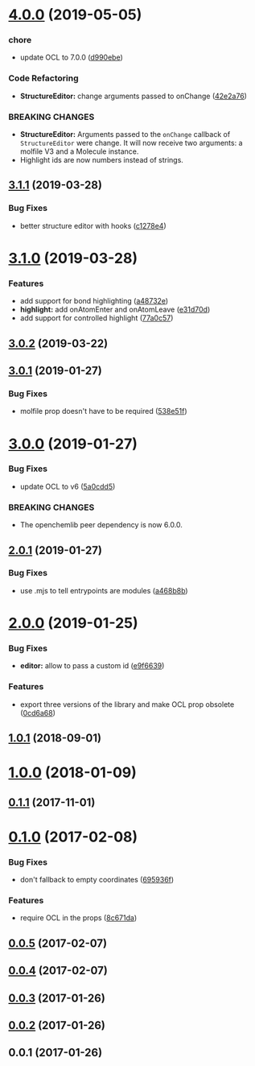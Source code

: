 # [4.0.0](https://github.com/zakodium/react-ocl/compare/v3.1.1...v4.0.0) (2019-05-05)


### chore

* update OCL to 7.0.0 ([d990ebe](https://github.com/zakodium/react-ocl/commit/d990ebe))


### Code Refactoring

* **StructureEditor:** change arguments passed to onChange ([42e2a76](https://github.com/zakodium/react-ocl/commit/42e2a76))


### BREAKING CHANGES

* **StructureEditor:** Arguments passed to the `onChange` callback of `StructureEditor` were change. It will now receive two arguments: a molfile V3 and a Molecule instance.
* Highlight ids are now numbers instead of strings.



## [3.1.1](https://github.com/zakodium/react-ocl/compare/v3.1.0...v3.1.1) (2019-03-28)


### Bug Fixes

* better structure editor with hooks ([c1278e4](https://github.com/zakodium/react-ocl/commit/c1278e4))



# [3.1.0](https://github.com/zakodium/react-ocl/compare/v3.0.2...v3.1.0) (2019-03-28)


### Features

* add support for bond highlighting ([a48732e](https://github.com/zakodium/react-ocl/commit/a48732e))
* **highlight:** add onAtomEnter and onAtomLeave ([e31d70d](https://github.com/zakodium/react-ocl/commit/e31d70d))
* add support for controlled highlight ([77a0c57](https://github.com/zakodium/react-ocl/commit/77a0c57))



## [3.0.2](https://github.com/zakodium/react-ocl/compare/v3.0.1...v3.0.2) (2019-03-22)



## [3.0.1](https://github.com/zakodium/react-ocl/compare/v3.0.0...v3.0.1) (2019-01-27)

### Bug Fixes

- molfile prop doesn't have to be required ([538e51f](https://github.com/zakodium/react-ocl/commit/538e51f))

# [3.0.0](https://github.com/zakodium/react-ocl/compare/v2.0.1...v3.0.0) (2019-01-27)

### Bug Fixes

- update OCL to v6 ([5a0cdd5](https://github.com/zakodium/react-ocl/commit/5a0cdd5))

### BREAKING CHANGES

- The openchemlib peer dependency is now 6.0.0.

## [2.0.1](https://github.com/zakodium/react-ocl/compare/v2.0.0...v2.0.1) (2019-01-27)

### Bug Fixes

- use .mjs to tell entrypoints are modules ([a468b8b](https://github.com/zakodium/react-ocl/commit/a468b8b))

# [2.0.0](https://github.com/zakodium/react-ocl/compare/v1.0.1...v2.0.0) (2019-01-25)

### Bug Fixes

- **editor:** allow to pass a custom id ([e9f6639](https://github.com/zakodium/react-ocl/commit/e9f6639))

### Features

- export three versions of the library and make OCL prop obsolete ([0cd6a68](https://github.com/zakodium/react-ocl/commit/0cd6a68))

<a name="1.0.1"></a>

## [1.0.1](https://github.com/zakodium/react-ocl/compare/v1.0.0...v1.0.1) (2018-09-01)

<a name="1.0.0"></a>

# [1.0.0](https://github.com/zakodium/react-ocl/compare/v0.1.1...v1.0.0) (2018-01-09)

<a name="0.1.1"></a>

## [0.1.1](https://github.com/neptunjs/react-ocl/compare/v0.1.0...v0.1.1) (2017-11-01)

<a name="0.1.0"></a>

# [0.1.0](https://github.com/neptunjs/react-ocl/compare/v0.0.5...v0.1.0) (2017-02-08)

### Bug Fixes

- don't fallback to empty coordinates ([695936f](https://github.com/neptunjs/react-ocl/commit/695936f))

### Features

- require OCL in the props ([8c671da](https://github.com/neptunjs/react-ocl/commit/8c671da))

<a name="0.0.5"></a>

## [0.0.5](https://github.com/neptunjs/react-ocl/compare/v0.0.4...v0.0.5) (2017-02-07)

<a name="0.0.4"></a>

## [0.0.4](https://github.com/neptunjs/react-ocl/compare/v0.0.3...v0.0.4) (2017-02-07)

<a name="0.0.3"></a>

## [0.0.3](https://github.com/neptunjs/react-ocl/compare/v0.0.2...v0.0.3) (2017-01-26)

<a name="0.0.2"></a>

## [0.0.2](https://github.com/neptunjs/react-ocl/compare/v0.0.1...v0.0.2) (2017-01-26)

<a name="0.0.1"></a>

## 0.0.1 (2017-01-26)
